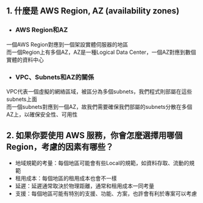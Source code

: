## 1. 什麼是 AWS Region, AZ (availability zones)
* ### AWS Region和AZ
一個AWS Region對應到一個架設實體伺服器的地區\
而一個Region上有多個AZ，AZ是一種Logical Data Center，一個AZ對應到數個實體的資料中心
* ### VPC、Subnets和AZ的關係
VPC代表一個虛擬的網絡區域，被區分為多個subnets，我們程式則部屬在這些subnets上面\
而一個subnets對應到一個AZ，故我們需要確保我們部屬的subnets分散在多個AZ上，以確保安全性、可用性

## 2. 如果你要使用 AWS 服務，你會怎麼選擇用哪個 Region，考慮的因素有哪些？
* 地域規範的考量：每個地區可能會有些Local的規範，如資料存取、流動的規範
* 租用成本：每個地區的租用成本也會不一樣
* 延遲：延遲通常取決於物理距離，通常和租用成本一同考量
* 支援：每個地區可能有特別的支援、功能、方案，也許會有利於專案可以考慮
